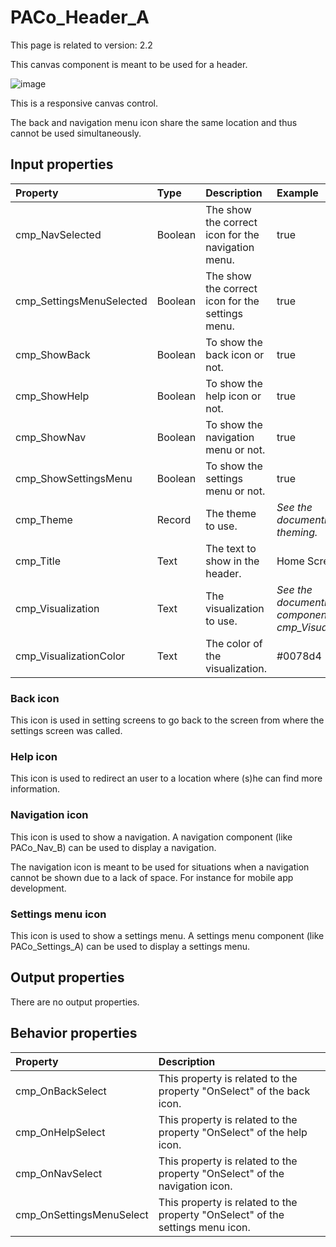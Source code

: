 # PACo_Header_A

This page is related to version: 2.2

This canvas component is meant to be used for a header.

![image](https://user-images.githubusercontent.com/35654198/235980652-ab1d1a83-c6f3-4f66-861f-3911ff817749.png)

This is a responsive canvas control.

The back and navigation menu icon share the same location and thus cannot be used simultaneously.

## **Input properties**

| Property | Type | Description | Example |
| :--- | :--- | :--- | :--- |
| cmp_NavSelected | Boolean | The show the correct icon for the navigation menu. | true |
| cmp_SettingsMenuSelected | Boolean | The show the correct icon for the settings menu. | true |
| cmp_ShowBack | Boolean | To show the back icon or not. | true |
| cmp_ShowHelp | Boolean | To show the help icon or not. | true |
| cmp_ShowNav | Boolean | To show the navigation menu or not. | true |
| cmp_ShowSettingsMenu | Boolean | To show the settings menu or not. | true |
| cmp_Theme | Record | The theme to use. | *See the documention on theming.* |
| cmp_Title | Text | The text to show in the header. | Home Screen |
| cmp_Visualization | Text | The visualization to use. | *See the documention on the component cmp_Visualization_A.* |
| cmp_VisualizationColor | Text | The color of the visualization. | #0078d4 |

### Back icon
This icon is used in setting screens to go back to the screen from where the settings screen was called.

### Help icon
This icon is used to redirect an user to a location where (s)he can find more information.

### Navigation icon
This icon is used to show a navigation. A navigation component (like PACo_Nav_B) can be used to display a navigation.

The navigation icon is meant to be used for situations when a navigation cannot be shown due to a lack of space. For instance for mobile app development.

### Settings menu icon
This icon is used to show a settings menu. A settings menu component (like PACo_Settings_A) can be used to display a settings menu.

## **Output properties**

There are no output properties.

## **Behavior properties**

| Property | Description |
| :--- | :--- |
| cmp_OnBackSelect | This property is related to the property "OnSelect" of the back icon. |
| cmp_OnHelpSelect | This property is related to the property "OnSelect" of the help icon. |
| cmp_OnNavSelect | This property is related to the property "OnSelect" of the navigation icon. |
| cmp_OnSettingsMenuSelect | This property is related to the property "OnSelect" of the settings menu icon. |
